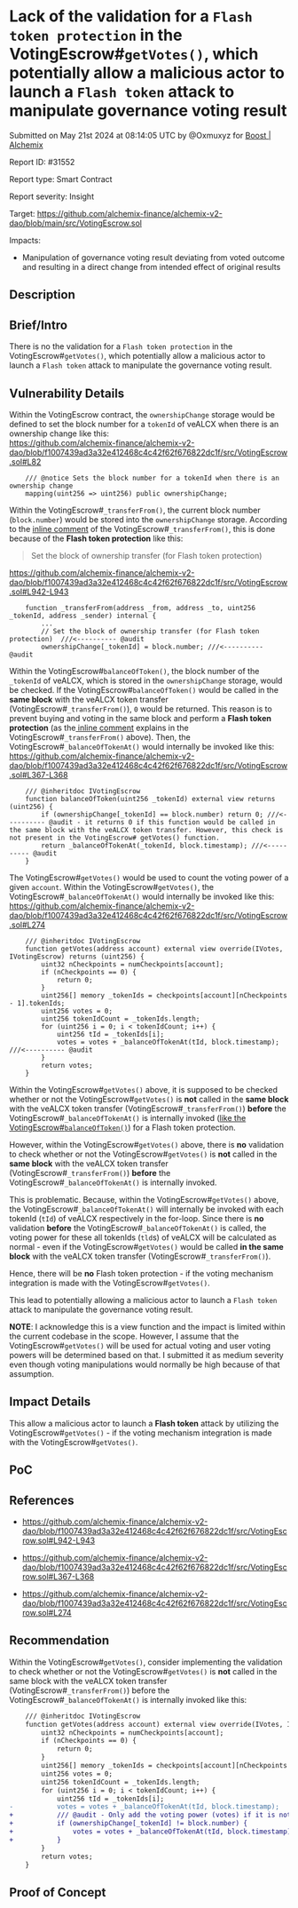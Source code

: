 
# Lack of the validation for a `Flash token protection` in the VotingEscrow#`getVotes()`, which potentially allow a malicious actor to launch a `Flash token` attack to manipulate governance voting result

Submitted on May 21st 2024 at 08:14:05 UTC by @Oxmuxyz for [Boost | Alchemix](https://immunefi.com/bounty/alchemix-boost/)

Report ID: #31552

Report type: Smart Contract

Report severity: Insight

Target: https://github.com/alchemix-finance/alchemix-v2-dao/blob/main/src/VotingEscrow.sol

Impacts:
- Manipulation of governance voting result deviating from voted outcome and resulting in a direct change from intended effect of original results

## Description
## Brief/Intro

There is no the validation for a `Flash token protection` in the VotingEscrow#`getVotes()`, which potentially allow a malicious actor to launch a `Flash token` attack to manipulate the governance voting result.


## Vulnerability Details

Within the VotingEscrow contract, the `ownershipChange` storage would be defined to set the block number for a `tokenId` of veALCX when there is an ownership change like this: \
https://github.com/alchemix-finance/alchemix-v2-dao/blob/f1007439ad3a32e412468c4c42f62f676822dc1f/src/VotingEscrow.sol#L82
```solidity
    /// @notice Sets the block number for a tokenId when there is an ownership change
    mapping(uint256 => uint256) public ownershipChange;
```

Within the VotingEscrow#`_transferFrom()`, the current block number (`block.number`) would be stored into the `ownershipChange` storage.
According to the [inline comment](https://github.com/alchemix-finance/alchemix-v2-dao/blob/f1007439ad3a32e412468c4c42f62f676822dc1f/src/VotingEscrow.sol#L942) of the VotingEscrow#`_transferFrom()`, this is done because of the **Flash token protection** like this:
> Set the block of ownership transfer (for Flash token protection) 

https://github.com/alchemix-finance/alchemix-v2-dao/blob/f1007439ad3a32e412468c4c42f62f676822dc1f/src/VotingEscrow.sol#L942-L943
```solidity
    function _transferFrom(address _from, address _to, uint256 _tokenId, address _sender) internal {
        ...
        // Set the block of ownership transfer (for Flash token protection)  ///<---------- @audit 
        ownershipChange[_tokenId] = block.number; ///<---------- @audit 
```

Within the VotingEscrow#`balanceOfToken()`, the block number of the `_tokenId` of veALCX, which is stored in the `ownershipChange` storage, would be checked.
If the VotingEscrow#`balanceOfToken()` would be called in the **same block** with the veALCX token transfer (VotingEscrow#`_transferFrom()`), `0` would be returned.
This reason is to prevent buying and voting in the same block and perform a **Flash token protection** (as the[ inline comment](https://github.com/alchemix-finance/alchemix-v2-dao/blob/f1007439ad3a32e412468c4c42f62f676822dc1f/src/VotingEscrow.sol#L942) explains in the VotingEscrow#`_transferFrom()` above).
Then, the VotingEscrow#`_balanceOfTokenAt()` would internally be invoked like this: \
https://github.com/alchemix-finance/alchemix-v2-dao/blob/f1007439ad3a32e412468c4c42f62f676822dc1f/src/VotingEscrow.sol#L367-L368
```solidity
    /// @inheritdoc IVotingEscrow
    function balanceOfToken(uint256 _tokenId) external view returns (uint256) {
        if (ownershipChange[_tokenId] == block.number) return 0; ///<---------- @audit - it returns 0 if this function would be called in the same block with the veALCX token transfer. However, this check is not present in the VotingEscrow# getVotes() function.
        return _balanceOfTokenAt(_tokenId, block.timestamp); ///<---------- @audit 
    }
```

The VotingEscrow#`getVotes()` would be used to count the voting power of a given `account`.
Within the VotingEscrow#`getVotes()`,  the VotingEscrow#`_balanceOfTokenAt()` would internally be invoked like this:
https://github.com/alchemix-finance/alchemix-v2-dao/blob/f1007439ad3a32e412468c4c42f62f676822dc1f/src/VotingEscrow.sol#L274
```solidity
    /// @inheritdoc IVotingEscrow
    function getVotes(address account) external view override(IVotes, IVotingEscrow) returns (uint256) {
        uint32 nCheckpoints = numCheckpoints[account];
        if (nCheckpoints == 0) {
            return 0;
        }
        uint256[] memory _tokenIds = checkpoints[account][nCheckpoints - 1].tokenIds;
        uint256 votes = 0;
        uint256 tokenIdCount = _tokenIds.length;
        for (uint256 i = 0; i < tokenIdCount; i++) {
            uint256 tId = _tokenIds[i];
            votes = votes + _balanceOfTokenAt(tId, block.timestamp); ///<---------- @audit 
        }
        return votes;
    }
```

Within the VotingEscrow#`getVotes()` above, it is supposed to be checked whether or not the VotingEscrow#`getVotes()` is **not** called in the **same block** with the veALCX token transfer (VotingEscrow#`_transferFrom()`) **before** the VotingEscrow#`_balanceOfTokenAt()` is internally invoked ([like the VotingEscrow#`balanceOfToken()`](https://github.com/alchemix-finance/alchemix-v2-dao/blob/f1007439ad3a32e412468c4c42f62f676822dc1f/src/VotingEscrow.sol#L367)) for a Flash token protection.

However, within the VotingEscrow#`getVotes()` above, there is **no** validation to check whether or not the VotingEscrow#`getVotes()` is **not** called in the **same block** with the veALCX token transfer (VotingEscrow#`_transferFrom()`) **before** the VotingEscrow#`_balanceOfTokenAt()` is internally invoked.

This is problematic. Because, within the VotingEscrow#`getVotes()` above, the VotingEscrow#`_balanceOfTokenAt()` will internally be invoked with each tokenId (`tId`) of veALCX respectively in the for-loop.
Since there is **no** validation **before** the VotingEscrow#`_balanceOfTokenAt()` is called, the voting power for these all tokenIds (`tld`s) of veALCX will be calculated as normal - even if the VotingEscrow#`getVotes()` would be called **in the same block** with the veALCX token transfer (VotingEscrow#`_transferFrom()`).

Hence, there will be **no** Flash token protection - if the voting mechanism integration is made with the VotingEscrow#`getVotes()`. 

This lead to potentially allowing a malicious actor to launch a `Flash token` attack to manipulate the governance voting result.

**NOTE**: I acknowledge this is a view function and the impact is limited within the current codebase in the scope. However, I assume that the VotingEscrow#`getVotes()` will be used for actual voting and user voting powers will be determined based on that. I submitted it as medium severity even though voting manipulations would normally be high because of that assumption.


## Impact Details

This allow a malicious actor to launch a **Flash token** attack by utilizing the VotingEscrow#`getVotes()` - if the voting mechanism integration is made with the VotingEscrow#`getVotes()`. 


## PoC


## References
- https://github.com/alchemix-finance/alchemix-v2-dao/blob/f1007439ad3a32e412468c4c42f62f676822dc1f/src/VotingEscrow.sol#L942-L943

- https://github.com/alchemix-finance/alchemix-v2-dao/blob/f1007439ad3a32e412468c4c42f62f676822dc1f/src/VotingEscrow.sol#L367-L368

- https://github.com/alchemix-finance/alchemix-v2-dao/blob/f1007439ad3a32e412468c4c42f62f676822dc1f/src/VotingEscrow.sol#L274


## Recommendation

Within the VotingEscrow#`getVotes()`,  consider implementing the validation to check whether or not the VotingEscrow#`getVotes()` is **not** called in the same block with the veALCX token transfer (VotingEscrow#`_transferFrom()`) before the VotingEscrow#`_balanceOfTokenAt()` is internally invoked like this:
```diff
    /// @inheritdoc IVotingEscrow
    function getVotes(address account) external view override(IVotes, IVotingEscrow) returns (uint256) {
        uint32 nCheckpoints = numCheckpoints[account];
        if (nCheckpoints == 0) {
            return 0;
        }
        uint256[] memory _tokenIds = checkpoints[account][nCheckpoints - 1].tokenIds;
        uint256 votes = 0;
        uint256 tokenIdCount = _tokenIds.length;
        for (uint256 i = 0; i < tokenIdCount; i++) {
            uint256 tId = _tokenIds[i];
-           votes = votes + _balanceOfTokenAt(tId, block.timestamp);
+           /// @audit - Only add the voting power (votes) if it is not the same block.
+           if (ownershipChange[_tokenId] != block.number) {
+               votes = votes + _balanceOfTokenAt(tId, block.timestamp);
+           }
        }
        return votes;
    }
```


## Proof of Concept